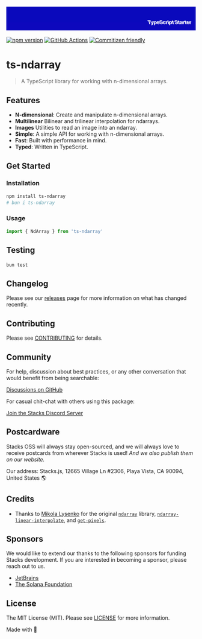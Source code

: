 <p align="center"><img src=".github/art/cover.jpg" alt="Social Card of this repo"></p>

[![npm version][npm-version-src]][npm-version-href]
[![GitHub Actions][github-actions-src]][github-actions-href]
[![Commitizen friendly](https://img.shields.io/badge/commitizen-friendly-brightgreen.svg)](http://commitizen.github.io/cz-cli/)
<!-- [![npm downloads][npm-downloads-src]][npm-downloads-href] -->
<!-- [![Codecov][codecov-src]][codecov-href] -->

# ts-ndarray

> A TypeScript library for working with n-dimensional arrays.

## Features

- **N-dimensional**: Create and manipulate n-dimensional arrays.
- **Multilinear** Bilinear and trilinear interpolation for ndarrays.
- **Images** Utilities to read an image into an ndarray.
- **Simple**: A simple API for working with n-dimensional arrays.
- **Fast**: Built with performance in mind.
- **Typed**: Written in TypeScript.

## Get Started

### Installation

```bash
npm install ts-ndarray
# bun i ts-ndarray
```

### Usage

```ts
import { NdArray } from 'ts-ndarray'
```

## Testing

```bash
bun test
```

## Changelog

Please see our [releases](https://github.com/stackjs/ts-ndarray/releases) page for more information on what has changed recently.

## Contributing

Please see [CONTRIBUTING](.github/CONTRIBUTING.md) for details.

## Community

For help, discussion about best practices, or any other conversation that would benefit from being searchable:

[Discussions on GitHub](https://github.com/stacksjs/ts-starter/discussions)

For casual chit-chat with others using this package:

[Join the Stacks Discord Server](https://discord.gg/stacksjs)

## Postcardware

Stacks OSS will always stay open-sourced, and we will always love to receive postcards from wherever Stacks is used! _And we also publish them on our website._

Our address: Stacks.js, 12665 Village Ln #2306, Playa Vista, CA 90094, United States 🌎

## Credits

- Thanks to [Mikola Lysenko](https://github.com/mikolalysenko) for the original [`ndarray`](https://github.com/scijs/ndarray) library, [`ndarray-linear-interpolate`](https://github.com/scijs/ndarray-linear-interpolate), and [`get-pixels`](https://github.com/scijs/get-pixels).

## Sponsors

We would like to extend our thanks to the following sponsors for funding Stacks development. If you are interested in becoming a sponsor, please reach out to us.

- [JetBrains](https://www.jetbrains.com/)
- [The Solana Foundation](https://solana.com/)

## License

The MIT License (MIT). Please see [LICENSE](LICENSE.md) for more information.

Made with 💙

<!-- Badges -->
[npm-version-src]: https://img.shields.io/npm/v/ts-ndarray?style=flat-square
[npm-version-href]: https://npmjs.com/package/ts-ndarray
[github-actions-src]: https://img.shields.io/github/actions/workflow/status/stacksjs/ts-starter/ci.yml?style=flat-square&branch=main
[github-actions-href]: https://github.com/stacksjs/ts-starter/actions?query=workflow%3Aci

<!-- [codecov-src]: https://img.shields.io/codecov/c/gh/stacksjs/ts-starter/main?style=flat-square
[codecov-href]: https://codecov.io/gh/stacksjs/ts-starter -->
